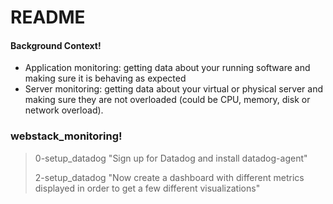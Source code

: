 # README 
#### Background Context!
  - Application monitoring: getting data about your running software and making sure it is behaving as expected
  - Server monitoring: getting data about your virtual or physical server and making sure they are not overloaded (could be CPU, memory, disk or network overload).

### webstack_monitoring!
>
> 0-setup_datadog "Sign up for Datadog and install datadog-agent"
>
> 2-setup_datadog "Now create a dashboard with different metrics displayed in order to get a few different visualizations"
>
>
